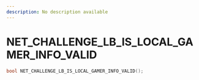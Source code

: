 ```yaml
---
description: No description available 
---
```


# NET_CHALLENGE_LB_IS_LOCAL_GAMER_INFO_VALID

```cpp
bool NET_CHALLENGE_LB_IS_LOCAL_GAMER_INFO_VALID();
```